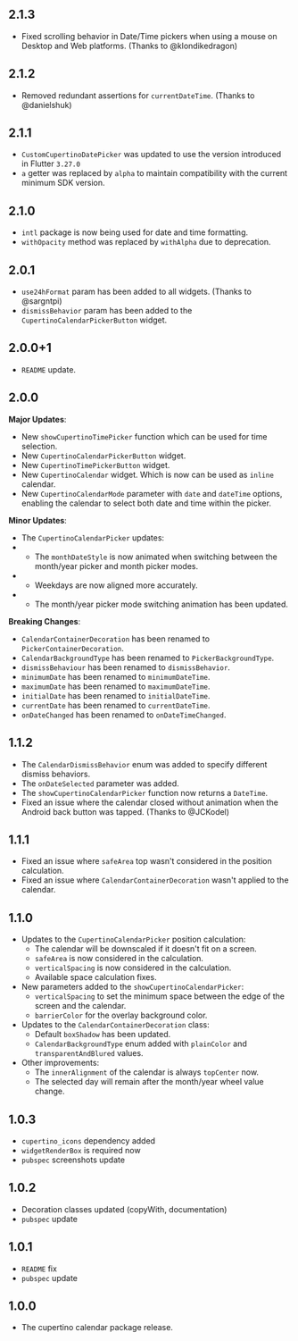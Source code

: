 ## 2.1.3

* Fixed scrolling behavior in Date/Time pickers when using a mouse on Desktop and Web platforms. (Thanks to @klondikedragon)

## 2.1.2

* Removed redundant assertions for `currentDateTime`. (Thanks to @danielshuk)

## 2.1.1

* `CustomCupertinoDatePicker` was updated to use the version introduced in Flutter `3.27.0`
* `a` getter was replaced by `alpha` to maintain compatibility with the current minimum SDK version.

## 2.1.0

* `intl` package is now being used for date and time formatting.
* `withOpacity` method was replaced by `withAlpha` due to deprecation.

## 2.0.1

* `use24hFormat` param has been added to all widgets. (Thanks to @sargntpi)
* `dismissBehavior` param has been added to the `CupertinoCalendarPickerButton` widget.

## 2.0.0+1

* `README` update.

## 2.0.0

**Major Updates**:
  * New `showCupertinoTimePicker` function which can be used for time selection.
  * New `CupertinoCalendarPickerButton` widget.
  * New `CupertinoTimePickerButton` widget.
  * New `CupertinoCalendar` widget. Which is now can be used as `inline` calendar.
  * New `CupertinoCalendarMode` parameter with `date` and `dateTime` options, enabling the calendar to select both date and time within the picker.

**Minor Updates**:
  * The `CupertinoCalendarPicker` updates:
  * * The `monthDateStyle` is now animated when switching between the month/year picker and month picker modes.
  * * Weekdays are now aligned more accurately.
  * * The month/year picker mode switching animation has been updated. 

**Breaking Changes**:
  * `CalendarContainerDecoration` has been renamed to `PickerContainerDecoration`.
  * `CalendarBackgroundType` has been renamed to `PickerBackgroundType`.
  * `dismissBehaviour` has been renamed to `dismissBehavior`.
  * `minimumDate` has been renamed to `minimumDateTime`.
  * `maximumDate` has been renamed to `maximumDateTime`.
  * `initialDate` has been renamed to `initialDateTime`.
  * `currentDate` has been renamed to `currentDateTime`.
  * `onDateChanged` has been renamed to `onDateTimeChanged`.

## 1.1.2

* The `CalendarDismissBehavior` enum was added to specify different dismiss behaviors.
* The `onDateSelected` parameter was added.
* The `showCupertinoCalendarPicker` function now returns a `DateTime`.
* Fixed an issue where the calendar closed without animation when the Android back button was tapped. (Thanks to @JCKodel)

## 1.1.1

* Fixed an issue where `safeArea` top wasn't considered in the position calculation.
* Fixed an issue where `CalendarContainerDecoration` wasn't applied to the calendar.

## 1.1.0

* Updates to the `CupertinoCalendarPicker` position calculation:
  * The calendar will be downscaled if it doesn't fit on a screen.
  * `safeArea` is now considered in the calculation.
  * `verticalSpacing` is now considered in the calculation.
  * Available space calculation fixes.
* New parameters added to the `showCupertinoCalendarPicker`:
  * `verticalSpacing` to set the minimum space between the edge of the screen and the calendar.
  * `barrierColor` for the overlay background color.
* Updates to the `CalendarContainerDecoration` class:
    * Default `boxShadow` has been updated.
    * `CalendarBackgroundType` enum added with `plainColor` and `transparentAndBlured` values.
* Other improvements:
  * The `innerAlignment` of the calendar is always `topCenter` now.
  * The selected day will remain after the month/year wheel value change. 
 
## 1.0.3

* `cupertino_icons` dependency added
* `widgetRenderBox` is required now
* `pubspec` screenshots update

## 1.0.2

* Decoration classes updated (copyWith, documentation)
* `pubspec` update

## 1.0.1

* `README` fix
* `pubspec` update

## 1.0.0

* The cupertino calendar package release.
